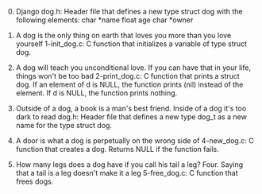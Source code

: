 0. Django
dog.h: Header file that defines a new type struct dog with the following elements:
char *name
float age
char *owner

1. A dog is the only thing on earth that loves you more than you love yourself
1-init_dog.c: C function that initializes a variable of type struct dog.

2. A dog will teach you unconditional love. If you can have that in your life, things won't be too bad
2-print_dog.c: C function that prints a struct dog.
If an element of d is NULL, the function prints (nil) instead of the element.
If d is NULL, the function prints nothing.

3. Outside of a dog, a book is a man's best friend. Inside of a dog it's too dark to read
dog.h: Header file that defines a new type dog_t as a new name for the type struct dog.

4. A door is what a dog is perpetually on the wrong side of
4-new_dog.c: C function that creates a dog.
Returns NULL if the function fails.

5. How many legs does a dog have if you call his tail a leg? Four. Saying that a tail is a leg doesn't make it a leg
5-free_dog.c: C function that frees dogs.
